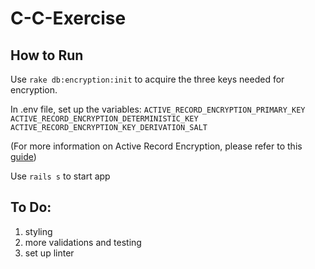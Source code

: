 # C-C-Exercise

## How to Run
Use `rake db:encryption:init` to acquire the three keys needed for encryption.

In .env file, set up the variables:
`ACTIVE_RECORD_ENCRYPTION_PRIMARY_KEY`
`ACTIVE_RECORD_ENCRYPTION_DETERMINISTIC_KEY`
`ACTIVE_RECORD_ENCRYPTION_KEY_DERIVATION_SALT`

(For more information on Active Record Encryption, please refer to this [guide](https://guides.rubyonrails.org/active_record_encryption.html))

Use `rails s` to start app

## To Do:
1. styling
2. more validations and testing
3. set up linter